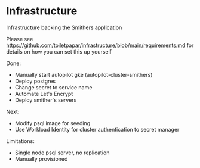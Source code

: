 # Infrastructure
Infrastructure backing the Smithers application

Please see https://github.com/toiletpapar/infrastructure/blob/main/requirements.md for details on how you can set this up yourself

Done:
* Manually start autopilot gke (autopilot-cluster-smithers)
* Deploy postgres
* Change secret to service name
* Automate Let's Encrypt
* Deploy smither's servers

Next:
* Modify psql image for seeding
* Use Workload Identity for cluster authentication to secret manager

Limitations:
* Single node psql server, no replication
* Manually provisioned